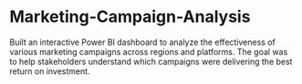 # Marketing-Campaign-Analysis
Built an interactive Power BI dashboard to analyze the effectiveness of various marketing campaigns across regions and platforms. The goal was to help stakeholders understand which campaigns were delivering the best return on investment.

